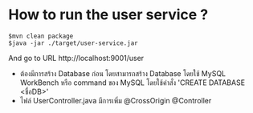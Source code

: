 # How to run the user service ?

```
$mvn clean package
$java -jar ./target/user-service.jar
```

And go to URL http://localhost:9001/user

* ต้องมีการสร้าง Database ก่อน โดยสามารถสร้าง Database โดยใช้ MySQL WorkBench หรือ command ของ MySQL โดยใช้คำสั่ง 'CREATE DATABASE <ชื่อDB>'
* ไฟล์ UserController.java มีการเพิ่ม @CrossOrigin @Controller
